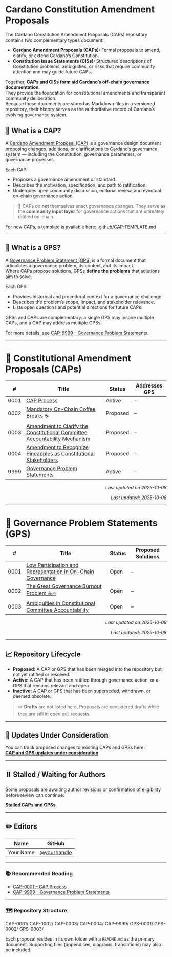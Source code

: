 # Cardano Constitution Amendment Proposals

The Cardano Constitution Amendment Proposals (CAPs) repository contains two complementary types document:

- **Cardano Amendment Proposals (CAPs):** Formal proposals to amend, clarify, or extend Cardano’s Constitution.
- **Constitution Issue Statements (CISs):** Structured descriptions of Constitution problems, ambiguities, or risks that require community attention and may guide future CAPs.

Together, **CAPs and CISs form aid Cardano’s off-chain governance documentation**.  
They provide the foundation for constitutional amendments and transparent community deliberation.  
Because these documents are stored as Markdown files in a versioned repository, their history serves as the authoritative record of Cardano’s evolving governance system.

## 🧭 What is a CAP?

A [Cardano Amendment Proposal (CAP)](./CAP-0001) is a governance design document proposing changes, additions, or clarifications to Cardano’s governance system — including the Constitution, governance parameters, or governance processes.

Each CAP:

- Proposes a governance amendment or standard.
- Describes the motivation, specification, and path to ratification.
- Undergoes open community discussion, editorial review, and eventual on-chain governance action.

> 📌 CAPs do **not** themselves enact governance changes. They serve as the **community input layer** for governance actions that are ultimately ratified on-chain.

For new CAPs, a template is available here: [.github/CAP-TEMPLATE.md](.github/CAP-TEMPLATE.md)

---

## 🧭 What is a GPS?

A [Governance Problem Statement (GPS)](./CAP-9999) is a formal document that articulates a governance problem, its context, and its impact.  
Where CAPs propose solutions, GPSs **define the problems** that solutions aim to solve.

Each GPS:

- Provides historical and procedural context for a governance challenge.  
- Describes the problem’s scope, impact, and stakeholder relevance.  
- Lists open questions and potential directions for future CAPs.

GPSs and CAPs are complementary: a single GPS may inspire multiple CAPs, and a CAP may address multiple GPSs.

For more details, see [CAP-9999 – Governance Problem Statements](./CAP-9999).

---

# 📜 Constitutional Amendment Proposals (CAPs)

<!-- BEGIN_CAP_INDEX -->
| #     | Title | Status | Addresses GPS |
|-------|----------------------------|----------|--------------------------|
| 0001  | [CAP Process](./CAP-0001) | Active | – |
| 0002  | [Mandatory On-Chain Coffee Breaks ☕](./CAP-0002) | Proposed | – |
| 0003  | [Amendment to Clarify the Constitutional Committee Accountability Mechanism](./CAP-0003) | Proposed | – |
| 0004  | [Amendment to Recognize Pineapples as Constitutional Stakeholders](./CAP-0004) | Proposed | – |
| 9999  | [Governance Problem Statements](./CAP-9999) | Active | – |

<p align="right"><i>Last updated on 2025-10-08</i></p>
<!-- END_CAP_INDEX -->

<p align="right"><i>Last updated: 2025-10-08</i></p>

---

# 🧭 Governance Problem Statements (GPS)

<!-- BEGIN_GPS_INDEX -->
| #     | Title | Status | Proposed Solutions |
|-------|-----------------------------|----------|-----------------------------|
| 0001  | [Low Participation and Representation in On-Chain Governance](./GPS-0001) | Open | – |
| 0002  | [The Great Governance Burnout Problem ☕🔥](./GPS-0002) | Open | – |
| 0003  | [Ambiguities in Constitutional Committee Accountability](./GPS-0003) | Open | – |

<p align="right"><i>Last updated on 2025-10-08</i></p>
<!-- END_GPS_INDEX -->

<p align="right"><i>Last updated: 2025-10-08</i></p>

---

## 📈 Repository Lifecycle

- **Proposed:** A CAP or GPS that has been merged into the repository but not yet ratified or resolved.  
- **Active:** A CAP that has been ratified through governance action, or a GPS that remains relevant and open.  
- **Inactive:** A CAP or GPS that has been superseded, withdrawn, or deemed obsolete.

> ✏️ **Drafts** are not listed here. Proposals are considered drafts while they are still in open pull requests.

---

## 🔁 Updates Under Consideration

You can track proposed changes to existing CAPs and GPSs here:  
**[CAP and GPS updates under consideration](https://github.com/Thomas-nada/CAP/pulls?q=is%3Apr+is%3Aopen+label%3AUpdate+sort%3Aupdated-desc)**

---

## ⏸️ Stalled / Waiting for Authors

Some proposals are awaiting author revisions or confirmation of eligibility before review can continue:  

[**Stalled CAPs and GPSs**](https://github.com/Thomas-nada/CAP/pulls?q=is%3Apr+is%3Aopen+draft%3Afalse+in%3Atitle+label%3A%22State%3A+Waiting+for+Author%22%2C%22State%3A+Likely+Abandoned%22%2C%22State%3A+Likely+Deprecated%22+-label%3AUpdate%2CCorrection%2CTranslation+sort%3Aupdated-asc)

---

## ✏️ Editors

| Name | GitHub |
|------|--------|
| Your Name | [@yourhandle](https://github.com/yourhandle) |

---

### 📚 Recommended Reading

- [CAP-0001 – CAP Process](./CAP-0001)  
- [CAP-9999 – Governance Problem Statements](./CAP-9999)  

---

### 🗺️ Repository Structure

CAP-0001/
CAP-0002/
CAP-0003/
CAP-0004/
CAP-9999/
GPS-0001/
GPS-0002/
GPS-0003/

Each proposal resides in its own folder with a `README.md` as the primary document. Supporting files (appendices, diagrams, translations) may also be included.
